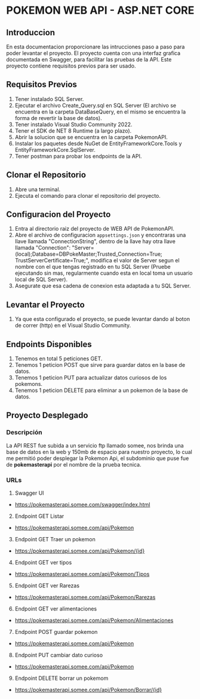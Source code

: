 # POKEMON WEB API - ASP.NET CORE

## Introduccion
En esta documentacion proporcionare las intrucciones paso a paso para poder levantar el proyecto. El proyecto cuenta con una interfaz grafica documentada en Swagger, para facilitar las pruebas de la API.
Este proyecto contiene requisitos previos para ser usado.

## Requisitos Previos
 1. Tener instalado SQL Server.
 2. Ejecutar el archivo Create_Query.sql en SQL Server (El archivo se encuentra en la carpeta DataBaseQuery, en el mismo se encuentra la forma de revertir la base de datos).
 3. Tener instalado Visual Studio Community 2022.
 4. Tener el SDK de NET 8 Runtime (a largo plazo). 
 5. Abrir la solucion que se encuentra en la carpeta PokemonAPI.
 6. Instalar los paquetes desde NuGet de EntityFrameworkCore.Tools y EntityFrameworkCore.SqlServer.
 7. Tener postman para probar los endpoints de la API.

## Clonar el Repositorio
 1. Abre una terminal.
 2. Ejecuta el comando para clonar el repositorio del proyecto.

## Configuracion del Proyecto
 1. Entra al directorio raiz del proyecto de WEB API de PokemonAPI.
 2. Abre el archivo de configuracion `appsettings.json` y encontraras una llave llamada "ConnectionString", dentro de la llave hay otra llave llamada "Connection": "Server=(local);Database=DBPokeMaster;Trusted_Connection=True; TrustServerCertificate=True;", modifica el valor de Server segun el nombre con el que tengas registrado en tu SQL Server (Pruebe ejecutando sin mas, regularmente cuando esta en local toma un usuario local de SQL Server).
 3. Asegurate que esa cadena de conexion esta adaptada a tu SQL Server.

## Levantar el Proyecto
 1. Ya que esta configurado el proyecto, se puede levantar dando al boton de correr (http) en el Visual Studio Community.

## Endpoints Disponibles
 1. Tenemos en total 5 peticiones GET.
 2. Tenemos 1 peticion POST que sirve para guardar datos en la base de datos.
 3. Tenemos 1 peticion PUT para actualizar datos curiosos de los pokemons.
 4. Tenemos 1 peticion DELETE para eliminar a un pokemon de la base de datos.

## Proyecto Desplegado

### Descripción
La API REST fue subida a un servicio ftp llamado somee, nos brinda una base de datos en la web y 150mb de espacio para nuestro proyecto, lo cual me permitió poder desplegar la Pokemon Api, el subdominio que puse fue de **pokemasterapi** por el nombre de la prueba tecnica. 

### URLs
 
 1. Swagger UI
 - https://pokemasterapi.somee.com/swagger/index.html
 2. Endpoint GET Listar
 - https://pokemasterapi.somee.com/api/Pokemon
 3. Endpoint GET Traer un pokemon
 - https://pokemasterapi.somee.com/api/Pokemon/{id}
 4. Endpoint GET ver tipos
 - https://pokemasterapi.somee.com/api/Pokemon/Tipos
 5. Endpoint GET ver Rarezas
 - https://pokemasterapi.somee.com/api/Pokemon/Rarezas
 6. Endpoint GET ver alimentaciones
 - https://pokemasterapi.somee.com/api/Pokemon/Alimentaciones
 7. Endpoint POST guardar pokemon
 - https://pokemasterapi.somee.com/api/Pokemon
 8. Endpoint PUT cambiar dato curioso
 - https://pokemasterapi.somee.com/api/Pokemon
 9. Endpoint DELETE borrar un pokemom
 - https://pokemasterapi.somee.com/api/Pokemon/Borrar/{id} 
